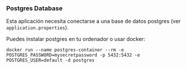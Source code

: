 ### Postgres Database

Esta aplicación necesita conectarse a una base de datos postgres (ver `application.properties`).

Puedes instalar postgres en tu ordenador o usar docker: 

``` 
docker run --name postgres-container --rm -e POSTGRES_PASSWORD=mysecretpassword -p 5432:5432 -e POSTGRES_USER=default -d postgres
```